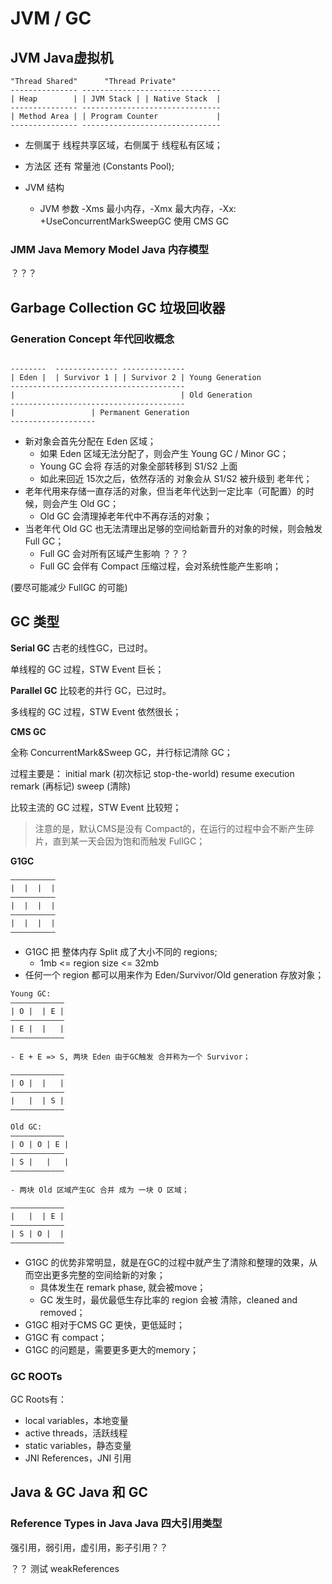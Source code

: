 # JVM / GC

## JVM Java虚拟机

```text
"Thread Shared"      "Thread Private"
--------------- -------------------------------
| Heap        | | JVM Stack | | Native Stack  |
--------------- -------------------------------
| Method Area | | Program Counter             |
--------------- -------------------------------
```
- 左侧属于 线程共享区域，右侧属于 线程私有区域；
- 方法区 还有 常量池 (Constants Pool);

- JVM 结构
  + JVM 参数 -Xms 最小内存，-Xmx 最大内存，-Xx: +UseConcurrentMarkSweepGC 使用 CMS GC

### JMM Java Memory Model Java 内存模型

？？？

## Garbage Collection GC 垃圾回收器

### Generation Concept 年代回收概念

```text

--------  -------------- --------------
| Eden |  | Survivor 1 | | Survivor 2 | Young Generation
---------------------------------------
|                                     | Old Generation
---------------------------------------
|                 | Permanent Generation
-------------------
```

- 新对象会首先分配在 Eden 区域；
  + 如果 Eden 区域无法分配了，则会产生 Young GC / Minor GC；
  + Young GC 会将 存活的对象全部转移到 S1/S2 上面
  + 如此来回近 15次之后，依然存活的 对象会从 S1/S2 被升级到 老年代；
- 老年代用来存储一直存活的对象，但当老年代达到一定比率（可配置）的时候，则会产生 Old GC；
  + Old GC 会清理掉老年代中不再存活的对象；
- 当老年代 Old GC 也无法清理出足够的空间给新晋升的对象的时候，则会触发 Full GC；
  + Full GC 会对所有区域产生影响 ？？？
  + Full GC 会伴有 Compact 压缩过程，会对系统性能产生影响；

(要尽可能减少 FullGC 的可能)

## GC 类型

__Serial GC__
古老的线性GC，已过时。

单线程的 GC 过程，STW Event 巨长；

__Parallel GC__
比较老的并行 GC，已过时。

多线程的 GC 过程，STW Event 依然很长；

__CMS GC__

全称 ConcurrentMark&Sweep GC，并行标记清除 GC；

过程主要是：
initial mark (初次标记 stop-the-world)
resume execution
remark (再标记)
sweep (清除)

比较主流的 GC 过程，STW Event 比较短；

> 注意的是，默认CMS是没有 Compact的，在运行的过程中会不断产生碎片，直到某一天会因为饱和而触发 FullGC；

__G1GC__

```text
——————————
|  |  |  |
——————————
|  |  |  |
——————————
|  |  |  |
——————————
```
- G1GC 把 整体内存 Split 成了大小不同的 regions;
  + 1mb <= region size <= 32mb
- 任何一个 region 都可以用来作为 Eden/Survivor/Old generation 存放对象；

```text
Young GC:
————————————
| O |  | E |
————————————
| E |  |   |
————————————

- E + E => S, 两块 Eden 由于GC触发 合并称为一个 Survivor；

————————————
| O |  |   |
————————————
|   |  | S |
————————————

Old GC:
————————————
| O | O | E |
————————————
| S |   |   |
————————————

- 两块 Old 区域产生GC 合并 成为 一块 O 区域；

————————————
|   |  | E |
————————————
| S | O |  |
————————————
```

- G1GC 的优势非常明显，就是在GC的过程中就产生了清除和整理的效果，从而空出更多完整的空间给新的对象；
  + 具体发生在 remark phase, 就会被move；
  + GC 发生时，最优最低生存比率的 region 会被 清除，cleaned and removed；
- G1GC 相对于CMS GC 更快，更低延时；
- G1GC 有 compact；
- G1GC 的问题是，需要更多更大的memory；

### GC ROOTs

GC Roots有：
- local variables，本地变量
- active threads，活跃线程
- static variables，静态变量
- JNI References，JNI 引用

## Java & GC Java 和 GC

### Reference Types in Java Java 四大引用类型

强引用，弱引用，虚引用，影子引用？？
  
？？ 测试 weakReferences
